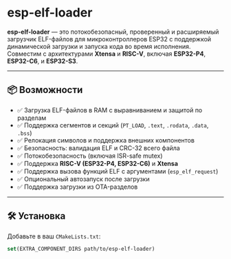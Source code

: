 # esp-elf-loader

**esp-elf-loader** — это потокобезопасный, проверенный и расширяемый загрузчик ELF-файлов для микроконтроллеров ESP32 с поддержкой динамической загрузки и запуска кода во время исполнения.  
Совместим с архитектурами **Xtensa** и **RISC-V**, включая **ESP32-P4**, **ESP32-C6**, и **ESP32-S3**.

---

## 📦 Возможности

- ✅ Загрузка ELF-файлов в RAM с выравниванием и защитой по разделам
- ✅ Поддержка сегментов и секций (`PT_LOAD`, `.text`, `.rodata`, `.data`, `.bss`)
- ✅ Релокация символов и поддержка внешних компонентов
- ✅ Безопасность: валидация ELF и CRC-32 всего файла
- ✅ Потокобезопасность (включая ISR-safe mutex)
- ✅ Поддержка **RISC-V (ESP32-P4, ESP32-C6)** и **Xtensa**
- ✅ Поддержка вызова функций ELF с аргументами (`esp_elf_request`)
- ✅ Опциональный автозапуск после загрузки
- ✅ Поддержка загрузки из OTA-разделов

---

## 🛠️ Установка

Добавьте в ваш `CMakeLists.txt`:

```cmake
set(EXTRA_COMPONENT_DIRS path/to/esp-elf-loader)
